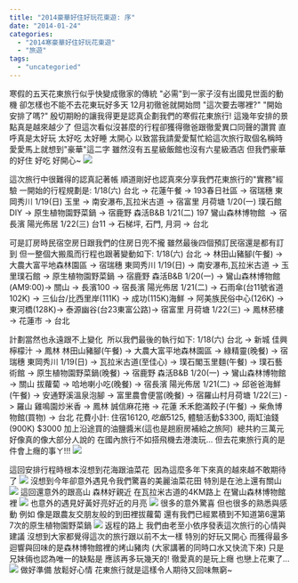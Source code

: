 ```yaml
---
title: "2014豪華好住好玩花東遊: 序"
date: "2014-01-24"
categories: 
  - "2014寒豪華好住好玩花東遊"
  - "旅遊"
tags: 
  - "uncategoried"
---
```


寒假的五天花東旅行似乎快變成徹家的傳統 "必需"到一家子沒有出國見世面的動機 卻怎樣也不能不去花東玩好多天 12月初徹爸就開始問 "這次要去哪裡?" "開始安排了嗎?" 殷切期盼的讓我得更是認真企劃我們的寒假花東旅行! 這幾年安排的景點真是越來越少了 但這次看似沒甚麼的行程卻獲得徹爸跟徹愛異口同聲的讚賞 直呼真是太好玩 太好吃 太好睡 太開心 以致當我請愛愛幫忙給這次旅行取個名稱時 愛愛馬上就想到"豪華"這二字 雖然沒有五星級飯館也沒有六星級酒店 但我們豪華的好住 好吃 好開心~ ![](images/12111247236_4a7f93f678.jpg)

這次旅行中很難得的認真記著帳 順道剛好也認真來分享我們花東旅行的"實務"經驗 一開始的行程規劃是: 1/18(六) 台北 -> 花蓮午餐 -> 193春日社區 -> 宿瑞穗 東岡秀川 1/19(日) 玉里 -> 南安瀑布,瓦拉米古道 -> 宿富里 月荷塘 1/20(一) 璞石館DIY -> 原生植物園野菜鍋 -> 宿鹿野 森活B&B 1/21(二) 197 鸞山森林博物館  -> 宿長濱 陽光佈居 1/22(三) 台11 -> 石梯坪, 石門, 月洞 -> 台北

可是訂房時民宿空房日跟我們的住房日兜不攏 雖然最後四個預訂民宿還是都有訂到 但一整個大搬風而行程也跟著變動如下: 1/18(六) 台北 -> 林田山豬腳(午餐) -> 大農大富平地森林園區 -> 宿瑞穗 東岡秀川 1/19(日) -> 南安瀑布,瓦拉米古道 -> 玉里璞石館 -> 原生植物園野菜鍋 -> 宿鹿野 森活B&B 1/20(一) -> 鸞山森林博物館(AM9:00)-> 關山 -> 長濱100 -> 宿長濱 陽光佈居 1/21(二) -> 石雨傘(台11號省道102K) -> 三仙台/比西里岸(111K) -> 成功(115K)海鮮 -> 阿美族民俗中心(126K) -> 東河橋(128K)-> 泰源幽谷(台23東富公路)-> 宿富里 月荷塘 1/22(三) -> 鳳林菸樓 -> 花蓮市 -> 台北

計劃當然也永遠跟不上變化  所以我們最後的執行如下: 1/18(六) 台北 -> 新城 佳興檸檬汁 -> 鳳林 林田山豬腳(午餐) -> 大農大富平地森林園區 -> 綠精靈(晚餐) -> 宿瑞穗 東岡秀川 1/19(日) -> 瓦拉米古道(至佳心) -> 璞石閣玉里麵(午餐) -> 璞石藝術館 -> 原生植物園野菜鍋(晚餐) -> 宿鹿野 森活B&B 1/20(一) -> 鸞山森林博物館 -> 關山 拔蘿蔔 -> 哈地喇小吃(晚餐) -> 宿長濱 陽光佈居 1/21(二) -> 邱爸爸海鮮(午餐) -> 安通野溪溫泉泡腳 -> 富里農會便當(晚餐) -> 宿羅山村月荷塘 1/22(三) -> 羅山 雞鳴園炒米香 -> 鳳林 誠信麻花捲 -> 花蓮 禾禾飽滿餃子(午餐) -> 柴魚博物館(買物) -> 台北 花費小計: 住宿$16120, 吃飯$5125, 體驗活動$3300, 兩缸油錢(900K) $3000 加上沿途買的油鹽醬米(這也是趟廚房補給之旅阿)  總共約三萬元 好像真的像大部分人說的 在國內旅行不如搭飛機去港澳玩... 但去花東旅行真的是件會上癮的事ㄚ!!! ![](images/12111446223_f63a49f9bf.jpg)

這回安排行程時根本沒想到花海跟油菜花  因為這麼多年下來真的越來越不敢期待了 ![](images/12111463493_6f93c5643e.jpg) 沒想到今年卻意外遇見令我們驚喜的美麗油菜花田 特別是在池上還有關山 ![](images/12111062535_7fd626f3d9.jpg) 這回還意外的跟高山 森林好親近 在瓦拉米古道的4KM路上 在鸞山森林博物館裡 ![](images/12111149045_5c6bd8ab47.jpg) 也意外的遇見好黃好亮好近的月亮 ![](images/12111442684_4e33c15e03.jpg) 很多的意外驚喜 但也很多的熟悉與感動 例如 像是跟農友交朋友般的到田裡拔蘿蔔 還有我們已經累積到不知道第6還第7次的原生植物園野菜鍋 ![](images/12111357993_9bbf3ab862.jpg) 返程的路上 我們由老至小依序發表這次旅行的心情與建議 沒想到大家都覺得這次的旅行跟以前不太一樣 特別的好玩又開心 而獲得最多迴響與回味的是森林博物館裡的烤山豬肉 (大家講著的同時口水又快流下來) 只是兄妹倆也認為唯一的缺點是 應該再多玩幾天的! 徹愛真的是玩上癮 也戀上花東了... ![](images/12110575855_4b95fa1f2e.jpg) 做好準備 放鬆好心情 花東旅行就是這樣令人期待又回味無窮~
